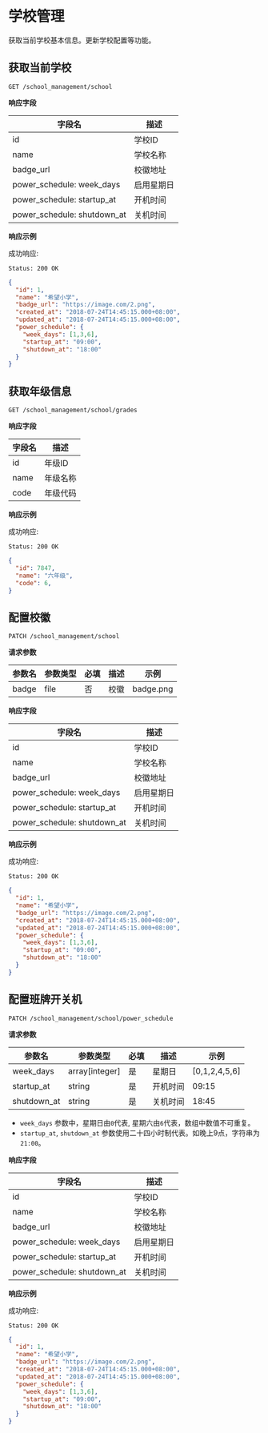# 学校管理

获取当前学校基本信息。更新学校配置等功能。

## 获取当前学校

```
GET /school_management/school
```
**响应字段**

| 字段名 | 描述 |
| -- | -- |
| id | 学校ID |
| name | 学校名称 |
| badge_url | 校徽地址 |
| power_schedule: week_days | 启用星期日 |
| power_schedule: startup_at | 开机时间 |
| power_schedule: shutdown_at | 关机时间 |

**响应示例**

成功响应:

```
Status: 200 OK
```

```json
{
  "id": 1,
  "name": "希望小学",
  "badge_url": "https://image.com/2.png",
  "created_at": "2018-07-24T14:45:15.000+08:00",
  "updated_at": "2018-07-24T14:45:15.000+08:00",
  "power_schedule": {
    "week_days": [1,3,6],
    "startup_at": "09:00",
    "shutdown_at": "18:00"
  }
}
```

## 获取年级信息

```
GET /school_management/school/grades
```

**响应字段**

| 字段名 | 描述 |
| -- | -- |
| id | 年级ID |
| name | 年级名称 |
| code | 年级代码 |

**响应示例**

成功响应:

```
Status: 200 OK
```

```json
{
  "id": 7847,
  "name": "六年级",
  "code": 6,
}
```

## 配置校徽

```
PATCH /school_management/school
```

**请求参数**

| 参数名 | 参数类型 | 必填 | 描述 | 示例 |
| --- | --- | --- | --- | --- |
| badge | file | 否 | 校徽 | badge.png |

**响应字段**

| 字段名 | 描述 |
| -- | -- |
| id | 学校ID |
| name | 学校名称 |
| badge_url | 校徽地址 |
| power_schedule: week_days | 启用星期日 |
| power_schedule: startup_at | 开机时间 |
| power_schedule: shutdown_at | 关机时间 |

**响应示例**

成功响应:

```
Status: 200 OK
```

```json
{
  "id": 1,
  "name": "希望小学",
  "badge_url": "https://image.com/2.png",
  "created_at": "2018-07-24T14:45:15.000+08:00",
  "updated_at": "2018-07-24T14:45:15.000+08:00",
  "power_schedule": {
    "week_days": [1,3,6],
    "startup_at": "09:00",
    "shutdown_at": "18:00"
  }
}
```

## 配置班牌开关机

```
PATCH /school_management/school/power_schedule
```

**请求参数**

| 参数名 | 参数类型 | 必填 | 描述 | 示例 |
| --- | --- | --- | --- | --- |
| week_days | array[integer] | 是 | 星期日 | [0,1,2,4,5,6] |
| startup_at | string | 是 | 开机时间 | 09:15 |
| shutdown_at | string | 是 | 关机时间 | 18:45 |

* ```week_days``` 参数中，星期日由```0```代表, 星期六由```6```代表，数组中数值不可重复。
* ```startup_at```, ```shutdown_at``` 参数使用二十四小时制代表。如晚上9点，字符串为```21:00```。

**响应字段**

| 字段名 | 描述 |
| -- | -- |
| id | 学校ID |
| name | 学校名称 |
| badge_url | 校徽地址 |
| power_schedule: week_days | 启用星期日 |
| power_schedule: startup_at | 开机时间 |
| power_schedule: shutdown_at | 关机时间 |

**响应示例**

成功响应:

```
Status: 200 OK
```

```json
{
  "id": 1,
  "name": "希望小学",
  "badge_url": "https://image.com/2.png",
  "created_at": "2018-07-24T14:45:15.000+08:00",
  "updated_at": "2018-07-24T14:45:15.000+08:00",
  "power_schedule": {
    "week_days": [1,3,6],
    "startup_at": "09:00",
    "shutdown_at": "18:00"
  }
}
```
